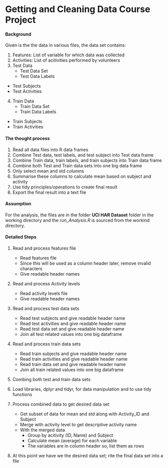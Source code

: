 # Getting and Cleaning Data Course Project

#### Background
Given is the the data in various files, the data set contains:

1. Features: List of variable for which data was collected
2. Activities:	List of acitivities performed by volunteers
3. Test Data
	+ Test Data Set
	+ Test Data Labels
  + Test Subjects
  + Test Activities
4. Train Data 
	+ Train Data Set
	+ Train Data Labels
  + Train Subjects
  + Train Activities

#### The thought process
1. Read all data files into R data frames
2. Combine Test data, test labels, and test subject into Test data frame
3. Combine Train data, train labels, and train subjects into Train data frame
4. Combine both Test and Train data sets into one big data frame
5. Only select mean and std columns
6. Summarise these columns to calculate mean based on subject and activity
7. Use tidy principles/operations to create final result
8. Export the final result into a text file

#### Assumption
For the analysis, the files are in the folder __UCI HAR Dataset__ folder in the working directory and the _run_Analysis.R_ is sourced from the workind directory.

#### Detailed Steps
1. Read and process features file
	+ Read features file
	+ Since this will be used as a column header later, remove invalid characters
	+ Give readable header names

2. Read and process Activity levels
	+ Read activity levels file
	+ Give readable header names 

3. Read and process test data sets
	+ Read test subjects and give readable header name
	+ Read test activities and give readable header name
	+ Read test data set and give readable header name
	+ Join all test related values into one big dataframe

4. Read and process train data sets
	+ Read train subjects and give readable header name
	+ Read train activities and give readable header name
	+ Read train data set and give readable header name
	+ Join all train related values into one big dataframe

5. Combing both test and train data sets
6. Load libraries, dplyr and tidyr, for data manipulation and to use tidy functions
7. Process combined data to get desired data set 
	+ Get subset of data for mean and std along with Activity_ID and Subject
	+ Merge with activity level to get descriptive activity name
	+ With the merged data
	  + Group by acitivity (ID, Name) and Subject
      + Calculate mean (average) for each variable 
      + The variables are in column header so, list them as rows

8. At this point we have we the desired data set; rite the final data set into a file